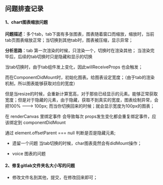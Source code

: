 ## 问题排查记录

#### 1、chart图表缩放问题

**问题描述**：多个tab，tab下面有多张图表，图表随着窗口而缩放，缩放时，当前tab页图表缩放正常；当切换到其他tab时，图表被压缩，显示异常；

**分析思路**：tab 第一次渲染的时候，只渲染一个，切换时在渲染其他；
当渲染完毕后，后续的tab切换时只是隐藏和显示的切换


当tab切换时，由于tab组件发上变化，因此willReceiveProps 也会触发；

而在ComponentDidMount时，初始化图表。给图表设定宽度；（由于tab的渲染机制，所以图表能够获取对应的宽度）

但是当resize的时候，会重新计算宽高，对于那些已经显示的元素。能够正常获取宽度；但是对于隐藏的元素，由于隐藏，获取不到真实的宽度，图表绘制异常，会把100% ---> 100px; 
而当你切换回来的时候；就会显示宽度为100px的图表；

在 renderCanvas 里绑定事件 会导致每次 props发生变化都会重复绑定事件，应该绑定到 componentDidMount

通过 element.offsetParent === null 判断是否是隐藏元素;

* 遗留一个问题
当tab切换的时候，char图表竟然会有didMount操作；


* voice 图表的问题

#### 2、修复gitlab文件夹名大小写的问题

* 修改文件名到其他，提交，在修改回来即可；
